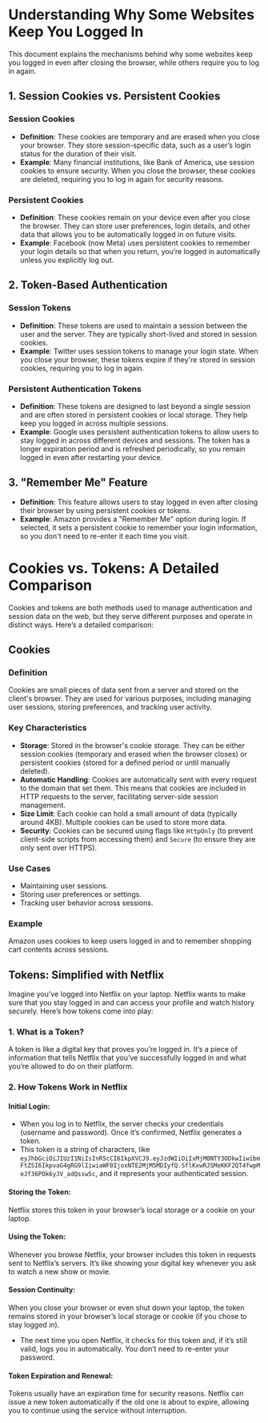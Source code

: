 # Understanding Why Some Websites Keep You Logged In

This document explains the mechanisms behind why some websites keep you logged in even after closing the browser, while others require you to log in again.

## 1. Session Cookies vs. Persistent Cookies

### Session Cookies

- **Definition**: These cookies are temporary and are erased when you close your browser. They store session-specific data, such as a user’s login status for the duration of their visit.
- **Example**: Many financial institutions, like Bank of America, use session cookies to ensure security. When you close the browser, these cookies are deleted, requiring you to log in again for security reasons.

### Persistent Cookies

- **Definition**: These cookies remain on your device even after you close the browser. They can store user preferences, login details, and other data that allows you to be automatically logged in on future visits.
- **Example**: Facebook (now Meta) uses persistent cookies to remember your login details so that when you return, you’re logged in automatically unless you explicitly log out.

## 2. Token-Based Authentication

### Session Tokens

- **Definition**: These tokens are used to maintain a session between the user and the server. They are typically short-lived and stored in session cookies.
- **Example**: Twitter uses session tokens to manage your login state. When you close your browser, these tokens expire if they're stored in session cookies, requiring you to log in again.

### Persistent Authentication Tokens

- **Definition**: These tokens are designed to last beyond a single session and are often stored in persistent cookies or local storage. They help keep you logged in across multiple sessions.
- **Example**: Google uses persistent authentication tokens to allow users to stay logged in across different devices and sessions. The token has a longer expiration period and is refreshed periodically, so you remain logged in even after restarting your device.

## 3. "Remember Me" Feature

- **Definition**: This feature allows users to stay logged in even after closing their browser by using persistent cookies or tokens.
- **Example**: Amazon provides a "Remember Me" option during login. If selected, it sets a persistent cookie to remember your login information, so you don't need to re-enter it each time you visit.
# Cookies vs. Tokens: A Detailed Comparison

Cookies and tokens are both methods used to manage authentication and session data on the web, but they serve different purposes and operate in distinct ways. Here’s a detailed comparison:

## Cookies

### Definition
Cookies are small pieces of data sent from a server and stored on the client's browser. They are used for various purposes, including managing user sessions, storing preferences, and tracking user activity.

### Key Characteristics

- **Storage**: Stored in the browser's cookie storage. They can be either session cookies (temporary and erased when the browser closes) or persistent cookies (stored for a defined period or until manually deleted).
- **Automatic Handling**: Cookies are automatically sent with every request to the domain that set them. This means that cookies are included in HTTP requests to the server, facilitating server-side session management.
- **Size Limit**: Each cookie can hold a small amount of data (typically around 4KB). Multiple cookies can be used to store more data.
- **Security**: Cookies can be secured using flags like `HttpOnly` (to prevent client-side scripts from accessing them) and `Secure` (to ensure they are only sent over HTTPS).

### Use Cases

- Maintaining user sessions.
- Storing user preferences or settings.
- Tracking user behavior across sessions.

### Example
Amazon uses cookies to keep users logged in and to remember shopping cart contents across sessions.

## Tokens: Simplified with Netflix

Imagine you’ve logged into Netflix on your laptop. Netflix wants to make sure that you stay logged in and can access your profile and watch history securely. Here’s how tokens come into play:

### 1. What is a Token?
A token is like a digital key that proves you’re logged in. It’s a piece of information that tells Netflix that you’ve successfully logged in and what you’re allowed to do on their platform.

### 2. How Tokens Work in Netflix

#### Initial Login:
- When you log in to Netflix, the server checks your credentials (username and password). Once it’s confirmed, Netflix generates a token.
- This token is a string of characters, like `eyJhbGciOiJIUzI1NiIsInR5cCI6IkpXVCJ9.eyJzdWIiOiIxMjM0NTY3ODkwIiwibmFtZSI6IkpvaG4gRG9lIiwiaWF0IjoxNTE2MjM5MDIyfQ.SflKxwRJSMeKKF2QT4fwpMeJf36POk6yJV_adQssw5c`, and it represents your authenticated session.

#### Storing the Token:
Netflix stores this token in your browser’s local storage or a cookie on your laptop.

#### Using the Token:
Whenever you browse Netflix, your browser includes this token in requests sent to Netflix’s servers. It’s like showing your digital key whenever you ask to watch a new show or movie.

#### Session Continuity:
When you close your browser or even shut down your laptop, the token remains stored in your browser’s local storage or cookie (if you chose to stay logged in).

- The next time you open Netflix, it checks for this token and, if it’s still valid, logs you in automatically. You don’t need to re-enter your password.

#### Token Expiration and Renewal:
Tokens usually have an expiration time for security reasons. Netflix can issue a new token automatically if the old one is about to expire, allowing you to continue using the service without interruption.
